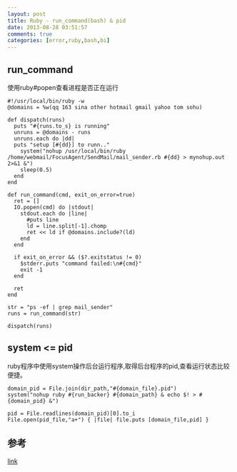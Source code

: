 ```yaml
---
layout: post
title: Ruby - run_command(bash) & pid
date: 2013-08-28 03:51:57
comments: true
categories: [error,ruby,bash,bi]
---
```

## run_command

使用ruby#popen查看进程是否正在运行

    #!/usr/local/bin/ruby -w
    @domains = %w(qq 163 sina other hotmail gmail yahoo tom sohu)
    
    def dispatch(runs)
      puts "#{runs.to_s} is running"
      unruns = @domains - runs
      unruns.each do |dd|
      puts "setup [#{dd}] to runn.."
        system("nohup /usr/local/bin/ruby /home/webmail/FocusAgent/SendMail/mail_sender.rb #{dd} > mynohup.out 2>&1 &")
        sleep(0.5)
      end
    end
    
    def run_command(cmd, exit_on_error=true)
      ret = []
      IO.popen(cmd) do |stdout|
        stdout.each do |line|
          #puts line
          ld = line.split[-1].chomp
          ret << ld if @domains.include?(ld)
        end
      end
    
      if exit_on_error && ($?.exitstatus != 0)
        $stderr.puts "command failed:\n#{cmd}"
        exit -1
      end
    
      ret
    end
    
    str = "ps -ef | grep mail_sender"
    runs = run_command(str)
    
    dispatch(runs)

## system <= pid

ruby程序中使用system操作后台运行程序,取得后台程序的pid,查看运行状态比较便捷。
 
    domain_pid = File.join(dir_path,"#{domain_file}.pid")
    system("nohup ruby #{run_backer} #{domain_path} & echo $! > #{domain_pid} &")
              
    pid = File.readlines(domain_pid)[0].to_i
    File.open(pid_file,"a+") { |file| file.puts [domain_file,pid] }

## 参考

[link](http://blog.csdn.net/liltos/article/details/4554202)
